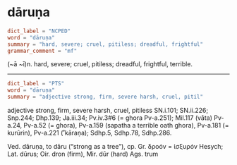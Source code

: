 # dāruṇa

``` toml
dict_label = "NCPED"
word = "dāruṇa"
summary = "hard, severe; cruel, pitiless; dreadful, frightful"
grammar_comment = "mf"
```

(\~ā \~ī)n. hard, severe; cruel, pitiless; dreadful, frightful, terrible.

--------------------

``` toml
dict_label = "PTS"
word = "dāruṇa"
summary = "adjective strong, firm, severe harsh, cruel, pitil"
```

adjective strong, firm, severe harsh, cruel, pitiless SN.i.101; SN.ii.226; Snp.244; Dhp.139; Ja.iii.34; Pv.iv.3#6 (= ghora Pv\-a.251); Mil.117 (vāta) Pv\-a.24, Pv\-a.52 (= ghora), Pv\-a.159 (sapatha a terrible oath ghora), Pv\-a.181 (= kurūrin), Pv\-a.221 (˚kāraṇa); Sdhp.5, Sdhp.78, Sdhp.286.

Ved. dāruṇa, to dāru (“strong as a tree”), cp. Gr. δροόν = ἰσξυρόν Hesych; Lat. dūrus; Oir. dron (firm), Mir. dūr (hard) Ags. trum

